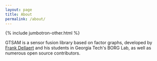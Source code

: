 ```yaml
---
layout: page
title: About
permalink: /about/
---
```


{% include jumbotron-other.html %}

GTSAM is a sensor fusion library based on factor graphs, developed by [Frank Dellaert](https://www.dellaert.com) and his students in Georgia Tech's BORG Lab, as well as numerous open source contributors.

[borglab-organization]: https://github.com/borglab
